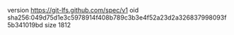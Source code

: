 version https://git-lfs.github.com/spec/v1
oid sha256:049d75d1e3c5978914f408b789c3b3e4f52a23d2a326837998093f5b341019bd
size 1812
